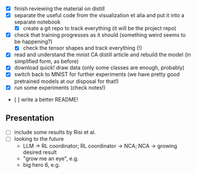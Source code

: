 - [x] finish reviewing the material on distill
- [x] separate the useful code from the visualization et alia and put it into a separate notebook
  - [x] create a git repo to track everything (it will be the project repo)
- [x] check that training progresses as it should (something weird seems to be happening?)
  - [x] check the tensor shapes and track everything (!)
- [x] read and understand the mnist CA distill article and rebuild the model (in simplified form, as before)
- [x] download quick! draw data (only some classes are enough, probably)
- [x] switch back to MNIST for further experiments (we have pretty good pretrained models at our disposal for that!)
- [x] run some experiments (check notes!)
- [ ] write a better README!

## Presentation
- [ ] include some results by Risi et al.
- [ ] looking to the future
    - LLM -> RL coordinator; RL coordinator -> NCA; NCA -> growing desired result
    - "grow me an eye", e.g.
    - big hero 6, e.g.
